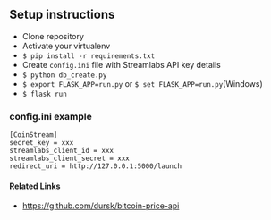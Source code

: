 ## Setup instructions

* Clone repository
* Activate your virtualenv
* `$ pip install -r requirements.txt`
* Create `config.ini` file with Streamlabs API key details
* `$ python db_create.py`
* `$ export FLASK_APP=run.py` or `$ set FLASK_APP=run.py`(Windows)
* `$ flask run`

### config.ini example

```
[CoinStream]
secret_key = xxx
streamlabs_client_id = xxx
streamlabs_client_secret = xxx
redirect_uri = http://127.0.0.1:5000/launch
```

#### Related Links
* https://github.com/dursk/bitcoin-price-api
